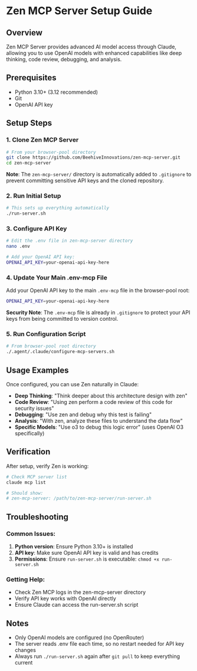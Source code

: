 # Zen MCP Server Setup Guide

## Overview
Zen MCP Server provides advanced AI model access through Claude, allowing you to use OpenAI models with enhanced capabilities like deep thinking, code review, debugging, and analysis.

## Prerequisites
- Python 3.10+ (3.12 recommended)
- Git
- OpenAI API key

## Setup Steps

### 1. Clone Zen MCP Server
```bash
# From your browser-pool directory
git clone https://github.com/BeehiveInnovations/zen-mcp-server.git
cd zen-mcp-server
```

**Note**: The `zen-mcp-server/` directory is automatically added to `.gitignore` to prevent committing sensitive API keys and the cloned repository.

### 2. Run Initial Setup
```bash
# This sets up everything automatically
./run-server.sh
```

### 3. Configure API Key
```bash
# Edit the .env file in zen-mcp-server directory
nano .env

# Add your OpenAI API key:
OPENAI_API_KEY=your-openai-api-key-here
```

### 4. Update Your Main .env-mcp File
Add your OpenAI API key to the main `.env-mcp` file in the browser-pool root:
```bash
OPENAI_API_KEY=your-openai-api-key-here
```

**Security Note**: The `.env-mcp` file is already in `.gitignore` to protect your API keys from being committed to version control.

### 5. Run Configuration Script
```bash
# From browser-pool root directory
./.agent/.claude/configure-mcp-servers.sh
```

## Usage Examples

Once configured, you can use Zen naturally in Claude:

- **Deep Thinking**: "Think deeper about this architecture design with zen"
- **Code Review**: "Using zen perform a code review of this code for security issues"  
- **Debugging**: "Use zen and debug why this test is failing"
- **Analysis**: "With zen, analyze these files to understand the data flow"
- **Specific Models**: "Use o3 to debug this logic error" (uses OpenAI O3 specifically)

## Verification

After setup, verify Zen is working:
```bash
# Check MCP server list
claude mcp list

# Should show:
# zen-mcp-server: /path/to/zen-mcp-server/run-server.sh
```

## Troubleshooting

### Common Issues:
1. **Python version**: Ensure Python 3.10+ is installed
2. **API key**: Make sure OpenAI API key is valid and has credits
3. **Permissions**: Ensure `run-server.sh` is executable: `chmod +x run-server.sh`

### Getting Help:
- Check Zen MCP logs in the zen-mcp-server directory
- Verify API key works with OpenAI directly
- Ensure Claude can access the run-server.sh script

## Notes
- Only OpenAI models are configured (no OpenRouter)
- The server reads .env file each time, so no restart needed for API key changes
- Always run `./run-server.sh` again after `git pull` to keep everything current
